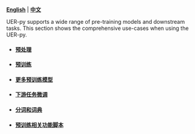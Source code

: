 [**English**](https://github.com/dbiir/UER-py/wiki/Instructions) | [**中文**](https://github.com/dbiir/UER-py/wiki/使用说明)

UER-py supports a wide range of pre-training models and downstream tasks. This section shows the comprehensive use-cases when using the UER-py. 


- #### [预处理](https://github.com/dbiir/UER-py/wiki/预处理)


- #### [预训练](https://github.com/dbiir/UER-py/wiki/预训练)


- #### [更多预训练模型](https://github.com/dbiir/UER-py/wiki/Pretrain-models-with-different-encoders-and-targets)


- #### [下游任务微调](https://github.com/dbiir/UER-py/wiki/Finetune-on-downstream-tasks)


- #### [分词和词典](https://github.com/dbiir/UER-py/wiki/Tokenization-and-vocabulary)


- #### [预训练相关功能脚本](https://github.com/dbiir/UER-py/wiki/Scripts)
